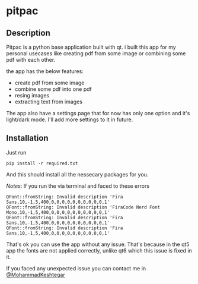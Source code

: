 # pitpac

## Description

Pitpac is a python base application built with qt. i built this app for my personal usecases like creating pdf from some image or combining some pdf with each other.

the app has the below features:

- create pdf from some image
- combine some pdf into one pdf
- resing images
- extracting text from images

The app also have a settings page that for now has only one option and it's light/dark mode. I'll add more settings to it in future.

## Installation

Just run

```
pip install -r required.txt
```

And this should install all the nessecary packages for you.

_Notes_:
If you run the via terminal and faced to these errors

```
QFont::fromString: Invalid description 'Fira Sans,10,-1,5,400,0,0,0,0,0,0,0,0,0,0,1'
QFont::fromString: Invalid description 'FiraCode Nerd Font Mono,10,-1,5,400,0,0,0,0,0,0,0,0,0,0,1'
QFont::fromString: Invalid description 'Fira Sans,10,-1,5,400,0,0,0,0,0,0,0,0,0,0,1'
QFont::fromString: Invalid description 'Fira Sans,10,-1,5,400,0,0,0,0,0,0,0,0,0,0,1'
```

That's ok you can use the app without any issue. That's because in the qt5 app the fonts are not applied correctly, unlike qt6 which this issue is fixed in it.

If you faced any unexpected issue you can contact me in [@MohammadKeshtegar](https://t.me/Mohammadkeshtegar1401)
